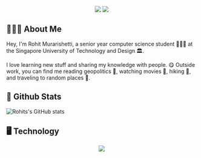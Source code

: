 <!--
**rmurarishetti/rmurarishetti** is a ✨ _special_ ✨ repository because its `README.md` (this file) appears on your GitHub profile.

Here are some ideas to get you started:

- 🔭 I’m currently working on ...
- 🌱 I’m currently learning ...
- 👯 I’m looking to collaborate on ...
- 🤔 I’m looking for help with ...
- 💬 Ask me about ...
- 📫 How to reach me: ...
- 😄 Pronouns: ...
- ⚡ Fun fact: ...
-->

<p align="center">
<picture>
  <source media="(prefers-color-scheme: dark)" srcset="https://readme-typing-svg.demolab.com/?font=IBM+Plex+Sans&weight=700&size=30&pause=1000&color=000000&center=true&multiline=true&repeat=false&width=435&height=40&lines=Rohit Raghuram Murarishetti+👋&color=FFFFFF" />
  <img src="https://readme-typing-svg.demolab.com/?font=IBM+Plex+Sans&weight=700&size=30&pause=1000&color=000000&center=true&multiline=true&repeat=false&width=435&height=40&lines=Rohit+Murarishetti+👋&color=000000" />
</picture>
  <picture>
  <source media="(prefers-color-scheme: dark)" srcset="https://readme-typing-svg.demolab.com/?font=IBM+Plex+Sans&weight=300&size=25&duration=9000&pause=1000&color=000000&center=true&multiline=true&repeat=true&width=1000&height=70&lines=Software+%7C+Devops+%7C+Product&color=FFFFFF" />
  <img src="https://readme-typing-svg.demolab.com/?font=IBM+Plex+Sans&weight=300&size=25&duration=9000&pause=1000&color=000000&center=true&multiline=true&repeat=true&width=1000&height=70&lines=Entrepreneur+%7C+Student+%7C+Engineer&color=000000" />
</picture>
</p>

## 🧑🏽‍💻 About Me
Hey, I'm Rohit Murarishetti, a senior year computer science student 👨🏽‍🎓 at the Singapore University of Technology and Design 🏛️.

I love learning new stuff and sharing my knowledge with people. 😋 Outside work, you can find me reading geopolitics 📝, watching movies 🍿, hiking 🥾, and traveling to random places 🌉.

## 🚀 Github Stats

![Rohits's GitHub stats](https://github-readme-stats-sigma-five.vercel.app/api?username=rohitcloudsine&count_private=true&show_icons=true&theme=radical&bg_color=#FFFFFF)

 ## 🖥  Technology 
<p align="center">
  <a href="https://skillicons.dev">
    <img src="https://skillicons.dev/icons?i=go,ts,angular,aws,c,cpp,docker,elasticsearch,express,flask,mysql,git,gitlab,linux,java,mongodb,nodejs,js,tailwind,prisma,py,sklearn,firebase,nextjs,npm,css,html,react,vercel,github" />
  </a>
</p>
